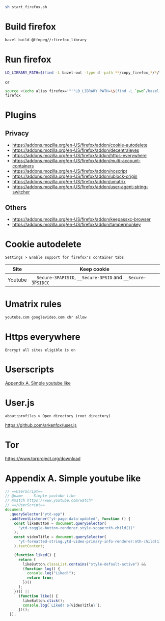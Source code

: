 ```sh
sh start_firefox.sh
```

# Build firefox
```sh
bazel build @ffmpeg//:firefox_library
```

# Run firefox
```sh
LD_LIBRARY_PATH=$(find -L bazel-out -type d -path **/copy_firefox_*/*/lib | sed -e ':x ; N ; s/\n/:/g ; bx') firefox
```
or
```sh
source <(echo alias firefox='"'"LD_LIBRARY_PATH=\$(find -L `pwd`/bazel-out -type d -path **/copy_firefox_*/*/lib | sed -e ':x ; N ; s/\n/:/g ; bx') /usr/bin/firefox"'"')
firefox
```

# Plugins
## Privacy
* https://addons.mozilla.org/en-US/firefox/addon/cookie-autodelete
* https://addons.mozilla.org/en-US/firefox/addon/decentraleyes
* https://addons.mozilla.org/en-US/firefox/addon/https-everywhere
* https://addons.mozilla.org/en-US/firefox/addon/multi-account-containers
* https://addons.mozilla.org/en-US/firefox/addon/noscript
* https://addons.mozilla.org/en-US/firefox/addon/ublock-origin
* https://addons.mozilla.org/en-US/firefox/addon/umatrix
* https://addons.mozilla.org/en-US/firefox/addon/user-agent-string-switcher

## Others
* https://addons.mozilla.org/en-US/firefox/addon/keepassxc-browser
* https://addons.mozilla.org/en-US/firefox/addon/tampermonkey

# Cookie autodelete
```
Settings > Enable support for firefox's container tabs
```

| Site | Keep cookie |
| --- | --- |
| Youtube | `__Secure-3PAPISID`, `__Secure-3PSID` and `__Secure-3PSIDCC` |

# Umatrix rules
```txt
youtube.com googlevideo.com xhr allow
```

# Https everywhere
```
Encrypt all sites eligible is on
```

# Userscripts
[Appendix A. Simple youtube like](#user-content-appendix-a-simple-youtube-like)

# User.js
```
about:profiles > Open directory (root directory)
```

https://github.com/arkenfox/user.js

# Tor
https://www.torproject.org/download

# Appendix A. Simple youtube like
```js
// ==UserScript==
// @name     Simple youtube like
// @match https://www.youtube.com/watch*
// ==/UserScript==
document
  .querySelector("ytd-app")
  .addEventListener("yt-page-data-updated", function () {
    const likeButton = document.querySelector(
      "ytd-toggle-button-renderer.style-scope:nth-child(1)"
    );
    const videoTitle = document.querySelector(
      "yt-formatted-string.ytd-video-primary-info-renderer:nth-child(1)"
    ).textContent;

    (function liked() {
      return (
        likeButton.classList.contains("style-default-active") &&
        (function log() {
          console.log("Liked!");
          return true;
        })()
      );
    })() ||
      (function like() {
        likeButton.click();
        console.log(`Liked! ${videoTitle}`);
      })();
  });
```
